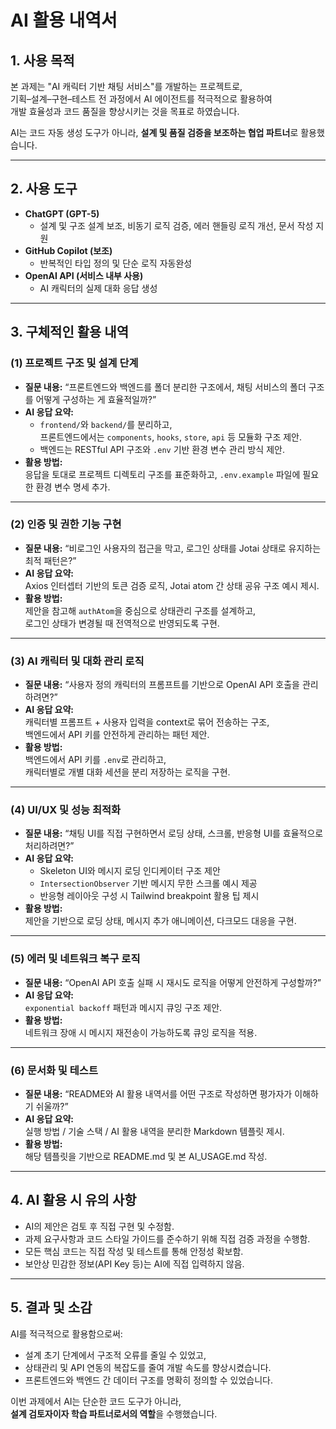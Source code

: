 # AI 활용 내역서

## 1. 사용 목적
본 과제는 "AI 캐릭터 기반 채팅 서비스"를 개발하는 프로젝트로,  
기획–설계–구현–테스트 전 과정에서 AI 에이전트를 적극적으로 활용하여  
개발 효율성과 코드 품질을 향상시키는 것을 목표로 하였습니다.

AI는 코드 자동 생성 도구가 아니라, **설계 및 품질 검증을 보조하는 협업 파트너**로 활용했습니다.

---

## 2. 사용 도구
- **ChatGPT (GPT-5)**  
  - 설계 및 구조 설계 보조, 비동기 로직 검증, 에러 핸들링 로직 개선, 문서 작성 지원  
- **GitHub Copilot (보조)**  
  - 반복적인 타입 정의 및 단순 로직 자동완성  
- **OpenAI API (서비스 내부 사용)**  
  - AI 캐릭터의 실제 대화 응답 생성

---

## 3. 구체적인 활용 내역

### (1) 프로젝트 구조 및 설계 단계
- **질문 내용:** “프론트엔드와 백엔드를 폴더 분리한 구조에서, 채팅 서비스의 폴더 구조를 어떻게 구성하는 게 효율적일까?”
- **AI 응답 요약:**  
  - `frontend/`와 `backend/`를 분리하고,  
    프론트엔드에서는 `components`, `hooks`, `store`, `api` 등 모듈화 구조 제안.  
  - 백엔드는 RESTful API 구조와 `.env` 기반 환경 변수 관리 방식 제안.
- **활용 방법:**  
  응답을 토대로 프로젝트 디렉토리 구조를 표준화하고, `.env.example` 파일에 필요한 환경 변수 명세 추가.

---

### (2) 인증 및 권한 기능 구현
- **질문 내용:** “비로그인 사용자의 접근을 막고, 로그인 상태를 Jotai 상태로 유지하는 최적 패턴은?”
- **AI 응답 요약:**  
  Axios 인터셉터 기반의 토큰 검증 로직, Jotai atom 간 상태 공유 구조 예시 제시.  
- **활용 방법:**  
  제안을 참고해 `authAtom`을 중심으로 상태관리 구조를 설계하고,  
  로그인 상태가 변경될 때 전역적으로 반영되도록 구현.

---

### (3) AI 캐릭터 및 대화 관리 로직
- **질문 내용:** “사용자 정의 캐릭터의 프롬프트를 기반으로 OpenAI API 호출을 관리하려면?”
- **AI 응답 요약:**  
  캐릭터별 프롬프트 + 사용자 입력을 context로 묶어 전송하는 구조,  
  백엔드에서 API 키를 안전하게 관리하는 패턴 제안.  
- **활용 방법:**  
  백엔드에서 API 키를 `.env`로 관리하고,  
  캐릭터별로 개별 대화 세션을 분리 저장하는 로직을 구현.

---

### (4) UI/UX 및 성능 최적화
- **질문 내용:** “채팅 UI를 직접 구현하면서 로딩 상태, 스크롤, 반응형 UI를 효율적으로 처리하려면?”
- **AI 응답 요약:**  
  - Skeleton UI와 메시지 로딩 인디케이터 구조 제안  
  - `IntersectionObserver` 기반 메시지 무한 스크롤 예시 제공  
  - 반응형 레이아웃 구성 시 Tailwind breakpoint 활용 팁 제시  
- **활용 방법:**  
  제안을 기반으로 로딩 상태, 메시지 추가 애니메이션, 다크모드 대응을 구현.

---

### (5) 에러 및 네트워크 복구 로직
- **질문 내용:** “OpenAI API 호출 실패 시 재시도 로직을 어떻게 안전하게 구성할까?”
- **AI 응답 요약:**  
  `exponential backoff` 패턴과 메시지 큐잉 구조 제안.  
- **활용 방법:**  
  네트워크 장애 시 메시지 재전송이 가능하도록 큐잉 로직을 적용.

---

### (6) 문서화 및 테스트
- **질문 내용:** “README와 AI 활용 내역서를 어떤 구조로 작성하면 평가자가 이해하기 쉬울까?”
- **AI 응답 요약:**  
  실행 방법 / 기술 스택 / AI 활용 내역을 분리한 Markdown 템플릿 제시.  
- **활용 방법:**  
  해당 템플릿을 기반으로 README.md 및 본 AI_USAGE.md 작성.

---

## 4. AI 활용 시 유의 사항
- AI의 제안은 검토 후 직접 구현 및 수정함.  
- 과제 요구사항과 코드 스타일 가이드를 준수하기 위해 직접 검증 과정을 수행함.  
- 모든 핵심 코드는 직접 작성 및 테스트를 통해 안정성 확보함.  
- 보안상 민감한 정보(API Key 등)는 AI에 직접 입력하지 않음.

---

## 5. 결과 및 소감
AI를 적극적으로 활용함으로써:
- 설계 초기 단계에서 구조적 오류를 줄일 수 있었고,  
- 상태관리 및 API 연동의 복잡도를 줄여 개발 속도를 향상시켰습니다.  
- 프론트엔드와 백엔드 간 데이터 구조를 명확히 정의할 수 있었습니다.

이번 과제에서 AI는 단순한 코드 도구가 아니라,  
**설계 검토자이자 학습 파트너로서의 역할**을 수행했습니다.
